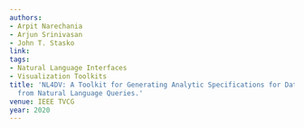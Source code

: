 ```yaml
---
authors:
- Arpit Narechania
- Arjun Srinivasan
- John T. Stasko
link:
tags:
- Natural Language Interfaces
- Visualization Toolkits
title: 'NL4DV: A Toolkit for Generating Analytic Specifications for Data Visualization
  from Natural Language Queries.'
venue: IEEE TVCG
year: 2020
---
```

